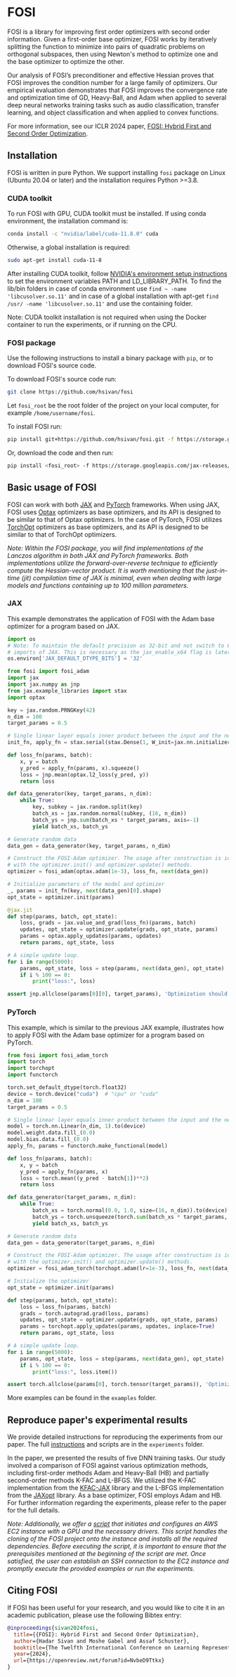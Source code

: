# FOSI

FOSI is a library for improving first order optimizers with second order information.
Given a first-order base optimizer, 
FOSI works by iteratively splitting the function to minimize into pairs of quadratic problems on orthogonal subspaces,
then using Newton's method to optimize one and the base optimizer to optimize the other.

Our analysis of FOSI’s preconditioner and effective Hessian proves that FOSI improves the condition number for a large family of optimizers.
Our empirical evaluation demonstrates that FOSI improves the convergence rate and optimization time of GD, Heavy-Ball, and Adam when applied to several deep neural networks training tasks such as audio classification, transfer learning, and object classification and when applied to convex functions.

For more information, see our ICLR 2024 paper, [FOSI: Hybrid First and Second Order Optimization](https://arxiv.org/pdf/2302.08484.pdf).

## Installation

FOSI is written in pure Python.
We support installing `fosi` package on Linux (Ubuntu 20.04 or later) and the installation requires Python >=3.8.

### CUDA toolkit

To run FOSI with GPU, CUDA toolkit must be installed.
If using conda environment, the installation command is:
```bash
conda install -c "nvidia/label/cuda-11.8.0" cuda
```
Otherwise, a global installation is required:
```bash
sudo apt-get install cuda-11-8
```
After installing CUDA toolkit, follow [NVIDIA's environment setup instructions](https://docs.nvidia.com/cuda/cuda-installation-guide-linux/index.html#environment-setup)
to set the environment variables PATH and LD_LIBRARY_PATH.
To find the lib/bin folders in case of conda environment use `find ~ -name 'libcusolver.so.11'` and in case of a
global installation with apt-get `find /usr/ -name 'libcusolver.so.11'` and use the containing folder.

Note: CUDA toolkit installation is not required when using the Docker container to run the experiments, or if running on the CPU.


### FOSI package

Use the following instructions to install a
binary package with `pip`, or to download FOSI's source code.

To download FOSI's source code run:
```bash
git clone https://github.com/hsivan/fosi
```
Let `fosi_root` be the root folder of the project on your local computer, for example `/home/username/fosi`.

To install FOSI run:
```bash
pip install git+https://github.com/hsivan/fosi.git -f https://storage.googleapis.com/jax-releases/jax_cuda_releases.html
```
Or, download the code and then run:
```bash
pip install <fosi_root> -f https://storage.googleapis.com/jax-releases/jax_cuda_releases.html
```

## Basic usage of FOSI

FOSI can work with both [JAX](https://github.com/google/jax) and [PyTorch](https://github.com/pytorch/pytorch) frameworks.
When using JAX, FOSI uses [Optax](https://github.com/deepmind/optax) optimizers as base optimizers,
and its API is designed to be similar to that of Optax optimizers.
In the case of PyTorch, FOSI utilizes [TorchOpt](https://github.com/metaopt/torchopt) optimizers as base optimizers,
and its API is designed to be similar to that of TorchOpt optimizers.

*Note: Within the FOSI package, you will find implementations of the Lanczos algorithm in both JAX and PyTorch frameworks.
Both implementations utilize the forward-over-reverse technique to efficiently compute the Hessian-vector product.
It is worth mentioning that the just-in-time (jit) compilation time of JAX is minimal, even when dealing with large models and functions containing up to 100 million parameters.*

### JAX
This example demonstrates the application of FOSI with the Adam base optimizer for a program based on JAX.

```python
import os
# Note: To maintain the default precision as 32-bit and not switch to 64-bit, set the following flag prior to any
# imports of JAX. This is necessary as the jax_enable_x64 flag is later set to True inside the Lanczos algorithm.
os.environ['JAX_DEFAULT_DTYPE_BITS'] = '32'

from fosi import fosi_adam
import jax
import jax.numpy as jnp
from jax.example_libraries import stax
import optax

key = jax.random.PRNGKey(42)
n_dim = 100
target_params = 0.5

# Single linear layer equals inner product between the input and the network parameters
init_fn, apply_fn = stax.serial(stax.Dense(1, W_init=jax.nn.initializers.zeros, b_init=jax.nn.initializers.zeros))

def loss_fn(params, batch):
    x, y = batch
    y_pred = apply_fn(params, x).squeeze()
    loss = jnp.mean(optax.l2_loss(y_pred, y))
    return loss

def data_generator(key, target_params, n_dim):
    while True:
        key, subkey = jax.random.split(key)
        batch_xs = jax.random.normal(subkey, (16, n_dim))
        batch_ys = jnp.sum(batch_xs * target_params, axis=-1)
        yield batch_xs, batch_ys

# Generate random data
data_gen = data_generator(key, target_params, n_dim)

# Construct the FOSI-Adam optimizer. The usage after construction is identical to that of Optax optimizers,
# with the optimizer.init() and optimizer.update() methods.
optimizer = fosi_adam(optax.adam(1e-3), loss_fn, next(data_gen))

# Initialize parameters of the model and optimizer
_, params = init_fn(key, next(data_gen)[0].shape)
opt_state = optimizer.init(params)

@jax.jit
def step(params, batch, opt_state):
    loss, grads = jax.value_and_grad(loss_fn)(params, batch)
    updates, opt_state = optimizer.update(grads, opt_state, params)
    params = optax.apply_updates(params, updates)
    return params, opt_state, loss

# A simple update loop.
for i in range(5000):
    params, opt_state, loss = step(params, next(data_gen), opt_state)
    if i % 100 == 0:
        print("loss:", loss)

assert jnp.allclose(params[0][0], target_params), 'Optimization should retrieve the target params used to generate the data.'
```

### PyTorch
This example, which is similar to the previous JAX example, illustrates how to apply FOSI with the Adam base
optimizer for a program based on PyTorch.

```python
from fosi import fosi_adam_torch
import torch
import torchopt
import functorch

torch.set_default_dtype(torch.float32)
device = torch.device("cuda")  # "cpu" or "cuda"
n_dim = 100
target_params = 0.5

# Single linear layer equals inner product between the input and the network parameters
model = torch.nn.Linear(n_dim, 1).to(device)
model.weight.data.fill_(0.0)
model.bias.data.fill_(0.0)
apply_fn, params = functorch.make_functional(model)

def loss_fn(params, batch):
    x, y = batch
    y_pred = apply_fn(params, x)
    loss = torch.mean((y_pred - batch[1])**2)
    return loss

def data_generator(target_params, n_dim):
    while True:
        batch_xs = torch.normal(0.0, 1.0, size=(16, n_dim)).to(device)
        batch_ys = torch.unsqueeze(torch.sum(batch_xs * target_params, dim=-1).to(device), -1)
        yield batch_xs, batch_ys

# Generate random data
data_gen = data_generator(target_params, n_dim)

# Construct the FOSI-Adam optimizer. The usage after construction is identical to that of TorchOpt optimizers,
# with the optimizer.init() and optimizer.update() methods.
optimizer = fosi_adam_torch(torchopt.adam(lr=1e-3), loss_fn, next(data_gen))

# Initialize the optimizer
opt_state = optimizer.init(params)

def step(params, batch, opt_state):
    loss = loss_fn(params, batch)
    grads = torch.autograd.grad(loss, params)
    updates, opt_state = optimizer.update(grads, opt_state, params)
    params = torchopt.apply_updates(params, updates, inplace=True)
    return params, opt_state, loss

# A simple update loop.
for i in range(5000):
    params, opt_state, loss = step(params, next(data_gen), opt_state)
    if i % 100 == 0:
        print("loss:", loss.item())

assert torch.allclose(params[0], torch.tensor(target_params)), 'Optimization should retrieve the target params used to generate the data.'
```

More examples can be found in the `examples` folder.

## Reproduce paper's experimental results

We provide detailed instructions for reproducing the experiments from our paper.
The full [instructions](experiments/README.md) and scripts are in the `experiments` folder.

In the paper, we presented the results of five DNN training tasks.
Our study involved a comparison of FOSI against various optimization methods,
including first-order methods Adam and Heavy-Ball (HB) and partially second-order methods K-FAC and L-BFGS.
We utilized the K-FAC implementation from the [KFAC-JAX](https://github.com/deepmind/kfac-jax) library and the L-BFGS
implementation from the [JAXopt](https://github.com/google/jaxopt) library.
As a base optimizer, FOSI employs Adam and HB.
For further information regarding the experiments, please refer to the paper for the full details.

*Note: Additionally, we offer a [script](experiments/aws_ec2_configure.py) that initiates and configures an AWS EC2 instance with a GPU and the necessary drivers.
This script handles the cloning of the FOSI project onto the instance and installs all the required dependencies.
Before executing the script, it is important to ensure that the prerequisites mentioned at the beginning of the script are met.
Once satisfied, the user can establish an SSH connection to the EC2 instance and promptly execute the provided examples or run the experiments.*

## Citing FOSI

If FOSI has been useful for your research, and you would like to cite it in an academic
publication, please use the following Bibtex entry:
```bibtex
@inproceedings{sivan2024fosi,
  title={{FOSI}: Hybrid First and Second Order Optimization},
  author={Hadar Sivan and Moshe Gabel and Assaf Schuster},
  booktitle={The Twelfth International Conference on Learning Representations},
  year={2024},
  url={https://openreview.net/forum?id=NvbeD9Ttkx}
}
```
